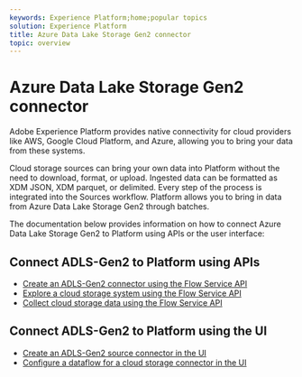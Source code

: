 ```yaml
---
keywords: Experience Platform;home;popular topics
solution: Experience Platform
title: Azure Data Lake Storage Gen2 connector
topic: overview
---
```


# Azure Data Lake Storage Gen2 connector

Adobe Experience Platform provides native connectivity for cloud providers like AWS, Google Cloud Platform, and Azure, allowing you to bring your data from these systems.

Cloud storage sources can bring your own data into Platform without the need to download, format, or upload. Ingested data can be formatted as XDM JSON, XDM parquet, or delimited. Every step of the process is integrated into the Sources workflow. Platform allows you to bring in data from Azure Data Lake Storage Gen2 through batches.

The documentation below provides information on how to connect Azure Data Lake Storage Gen2 to Platform using APIs or the user interface:

## Connect ADLS-Gen2 to Platform using APIs

- [Create an ADLS-Gen2 connector using the Flow Service API](../../tutorials/api/create/cloud-storage/adls-gen2.md)
- [Explore a cloud storage system using the Flow Service API](../../tutorials/api/explore/cloud-storage.md)
- [Collect cloud storage data using the Flow Service API](../../tutorials/api/collect/cloud-storage.md)

## Connect ADLS-Gen2 to Platform using the UI

- [Create an ADLS-Gen2 source connector in the UI](../../tutorials/ui/create/cloud-storage/adls-gen2.md)
- [Configure a dataflow for a cloud storage connector in the UI](../../tutorials/ui/dataflow/batch/cloud-storage.md)